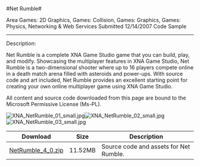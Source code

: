 #Net Rumble#

Area
Games: 2D Graphics, Games: Collision, Games: Graphics, Games: Physics, Networking & Web Services
Submitted
12/14/2007
Code Sample

---

Description:

Net Rumble is a complete XNA Game Studio game that you can build, play, and modify. Showcasing the multiplayer features in XNA Game Studio, Net Rumble is a two-dimensional shooter where up to 16 players compete online in a death match arena filled with asteroids and power-ups. With source code and art included, Net Rumble provides an excellent starting point for creating your own online multiplayer game using XNA Game Studio.

All content and source code downloaded from this page are bound to the Microsoft Permissive License (Ms-PL).

![XNA_NetRumble_01_small.jpg](https://github.com/kniEngine/XNAGameStudio/blob/main/Images/XNA_NetRumble_01_small.jpg)![XNA_NetRumble_02_small.jpg](https://github.com/kniEngine/XNAGameStudio/blob/main/Images/XNA_NetRumble_02_small.jpg)![XNA_NetRumble_03_small.jpg](https://github.com/kniEngine/XNAGameStudio/blob/main/Images/XNA_NetRumble_03_small.jpg)  	  	

 
Download | Size | Description
---|---|---|
[NetRumble_4_0.zip](https://github.com/kniEngine/XNAGameStudio/blob/main/Samples/NetRumble_4_0.zip?raw=true) | 11.52MB | Source code and assets for Net Rumble. 